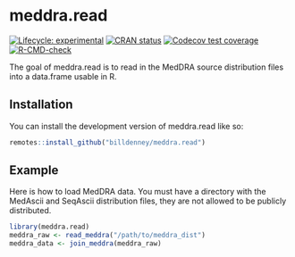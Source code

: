 
<!-- README.md is generated from README.Rmd. Please edit that file -->

# meddra.read

<!-- badges: start -->

[![Lifecycle:
experimental](https://img.shields.io/badge/lifecycle-experimental-orange.svg)](https://lifecycle.r-lib.org/articles/stages.html#experimental)
[![CRAN
status](https://www.r-pkg.org/badges/version/meddra.read)](https://CRAN.R-project.org/package=meddra.read)
[![Codecov test
coverage](https://codecov.io/gh/humanpred/meddra.read/graph/badge.svg)](https://app.codecov.io/gh/humanpred/meddra.read)
[![R-CMD-check](https://github.com/humanpred/meddra.read/actions/workflows/R-CMD-check.yaml/badge.svg)](https://github.com/humanpred/meddra.read/actions/workflows/R-CMD-check.yaml)
<!-- badges: end -->

The goal of meddra.read is to read in the MedDRA source distribution
files into a data.frame usable in R.

## Installation

You can install the development version of meddra.read like so:

``` r
remotes::install_github("billdenney/meddra.read")
```

## Example

Here is how to load MedDRA data. You must have a directory with the
MedAscii and SeqAscii distribution files, they are not allowed to be
publicly distributed.

``` r
library(meddra.read)
meddra_raw <- read_meddra("/path/to/meddra_dist")
meddra_data <- join_meddra(meddra_raw)
```

